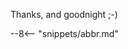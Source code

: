 <!-- SPDX-License-Identifier: CC-BY-4.0 -->
<!-- Copyright Contributors to the ODPi Egeria project 2021. -->

Thanks, and goodnight ;-)

--8<-- "snippets/abbr.md"